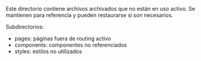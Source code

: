 Este directorio contiene archivos archivados que no están en uso activo.
Se mantienen para referencia y pueden restaurarse si son necesarios.

Subdirectorios:
- pages: páginas fuera de routing activo
- components: componentes no referenciados
- styles: estilos no utilizados
